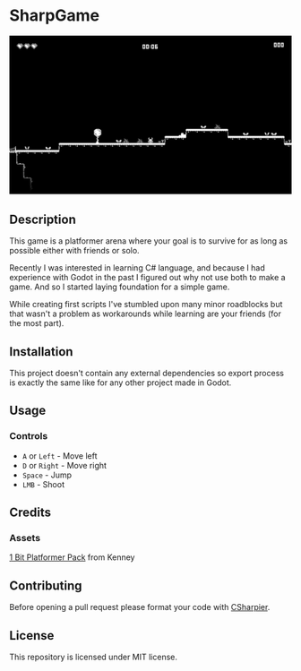 # SharpGame


![Gameplay Screenshot](/screenshot.png?raw=true "SharpGame")


## Description

This game is a platformer arena where your goal is to survive for as long as possible either with friends or solo.

Recently I was interested in learning C# language, and because I had experience with Godot in the past I figured out why not use both to make a game. And so I started laying foundation for a simple game.

While creating first scripts I've stumbled upon many minor roadblocks but that wasn't a problem as workarounds while learning are your friends (for the most part).


## Installation


This project doesn't contain any external dependencies so export process is exactly the same like for any other project made in Godot.


## Usage


### Controls


- `A` or `Left` - Move left
- `D` or `Right` - Move right
- `Space` - Jump
- `LMB` - Shoot


## Credits


### Assets


[1 Bit Platformer Pack](https://kenney.nl/assets/1-bit-platformer-pack) from Kenney


## Contributing


Before opening a pull request please format your code with [CSharpier](https://csharpier.com/).


## License


This repository is licensed under MIT license.
  

